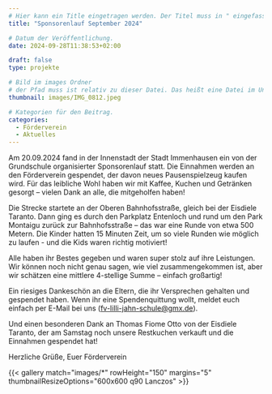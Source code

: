 ```yaml
---
# Hier kann ein Title eingetragen werden. Der Titel muss in " eingefasst sein
title: "Sponsorenlauf September 2024"

# Datum der Veröffentlichung.
date: 2024-09-28T11:38:53+02:00

draft: false
type: projekte

# Bild im images Ordner
# der Pfad muss ist relativ zu dieser Datei. Das heißt eine Datei im Unterordner "images" wird über images/dateiname.jpg angegeben.
thumbnail: images/IMG_0812.jpeg

# Kategorien für den Beitrag.
categories:
  - Förderverein
  - Aktuelles
---
```


Am 20.09.2024 fand in der Innenstadt der Stadt Immenhausen ein von der Grundschule organisierter Sponsorenlauf statt. Die Einnahmen werden an den Förderverein gespendet, der davon neues Pausenspielzeug kaufen wird. Für das leibliche Wohl haben wir mit Kaffee, Kuchen und Getränken gesorgt – vielen Dank an alle, die mitgeholfen haben!

Die Strecke startete an der Oberen Bahnhofsstraße, gleich bei der Eisdiele Taranto. Dann ging es durch den Parkplatz Entenloch und rund um den Park Montaigu zurück zur Bahnhofsstraße – das war eine Runde von etwa 500 Metern. Die Kinder hatten 15 Minuten Zeit, um so viele Runden wie möglich zu laufen - und die Kids waren richtig motiviert!

Alle haben ihr Bestes gegeben und waren super stolz auf ihre Leistungen. Wir können noch nicht genau sagen, wie viel zusammengekommen ist, aber wir schätzen eine mittlere 4-stellige Summe – einfach großartig!

Ein riesiges Dankeschön an die Eltern, die ihr Versprechen gehalten und gespendet haben. Wenn ihr eine Spendenquittung wollt, meldet euch einfach per E-Mail bei uns (fv-lilli-jahn-schule@gmx.de).

Und einen besonderen Dank an Thomas Fiome Otto von der Eisdiele Taranto, der am Samstag noch unsere Restkuchen verkauft und die Einnahmen gespendet hat!

Herzliche Grüße, Euer Förderverein


<!-- Die folgende Zeile bitte löschen, falls keine Bilder angezeigt werden sollen -->

{{< gallery match="images/*" rowHeight="150" margins="5" thumbnailResizeOptions="600x600 q90 Lanczos" >}}
